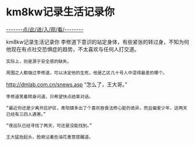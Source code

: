 # km8kw记录生活记录你

<a href="https://8h9e.vip/">-------点/此/进/入/观/看/--------</a>

km8kw记录生活记录你
李修道下意识的站定身体，有些紧张的转过身，不知为何他现在有点社交恐惧症的趋势，不太喜欢与任何人打交道。

    实际上，则是源于安全感的缺失。

    周围之人都强过李修道，可以决定他的生死，他是乙区几十号人中混得最差的哪个。
http://dmlab.com.cn/snews.asp
    “怎么了，王大哥。”

    李修道笑着转身问道，只希望快点结束对话。

    “最近你还是少离开庇护区，青阳镇多出了个喜欢吞食法修心脏的诡异，而且偏爱少年，这两天已经有三四人遇害。”

    “夜巡队已经寻找了两天，可还是没能找到。”

    王大猛抬起头，脸颊沾着些油花善意提醒道。
